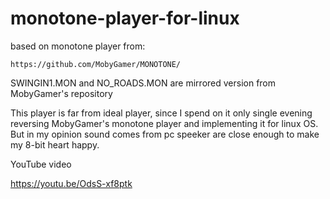 # monotone-player-for-linux

based on monotone player from:
```
https://github.com/MobyGamer/MONOTONE/
```

SWINGIN1.MON and NO_ROADS.MON are mirrored version from MobyGamer's repository


This player is far from ideal player, since I spend on it only single evening
reversing MobyGamer's monotone player and implementing it for linux OS. But
in my opinion sound comes from pc speeker are close enough to make my
8-bit heart happy.


YouTube video

https://youtu.be/OdsS-xf8ptk
